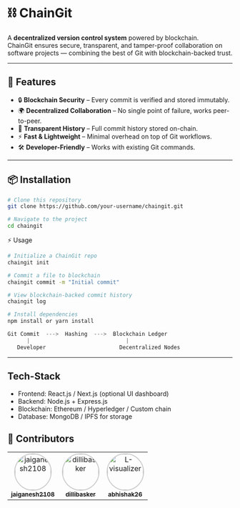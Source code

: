 # ⛓️ ChainGit  

A **decentralized version control system** powered by blockchain.  
ChainGit ensures secure, transparent, and tamper-proof collaboration on software projects — combining the best of Git with blockchain-backed trust.  

---

## 🚀 Features  
- 🔒 **Blockchain Security** – Every commit is verified and stored immutably.  
- 🌍 **Decentralized Collaboration** – No single point of failure, works peer-to-peer.  
- 📜 **Transparent History** – Full commit history stored on-chain.  
- ⚡ **Fast & Lightweight** – Minimal overhead on top of Git workflows.  
- 🛠️ **Developer-Friendly** – Works with existing Git commands.  

---

## 📦 Installation  

```bash
# Clone this repository
git clone https://github.com/your-username/chaingit.git

# Navigate to the project
cd chaingit
```

⚡ Usage

```bash
# Initialize a ChainGit repo
chaingit init  

# Commit a file to blockchain
chaingit commit -m "Initial commit"

# View blockchain-backed commit history
chaingit log

# Install dependencies
npm install or yarn install
```

```rust
Git Commit  --->  Hashing  --->  Blockchain Ledger
      |                              |
   Developer                       Decentralized Nodes
```

---

## Tech-Stack

- Frontend: React.js / Next.js (optional UI dashboard)
- Backend: Node.js + Express.js
- Blockchain: Ethereum / Hyperledger / Custom chain
- Database: MongoDB / IPFS for storage

## 👥 Contributors

<table>
  <tr>
    <td align="center">
      <a href="https://github.com/jaiganesh2108">
        <img src="https://github.com/jaiganesh2108.png" width="80px" style="border-radius:50%; border:2px solid #ccc;" alt="jaiganesh2108"/>
        <br /><sub><b>jaiganesh2108</b></sub>
      </a>
    </td>
    <td align="center">
      <a href="https://github.com/dillibasker">
        <img src="https://github.com/dillibasker.png" width="80px" style="border-radius:50%; border:2px solid #ccc;" alt="dillibasker"/>
        <br /><sub><b>dillibasker</b></sub>
      </a>
    </td>
    <td align="center">
      <a href="https://github.com/L-visualizer">
        <img src="https://github.com/L-visualizer.png" width="80px" style="border-radius:50%; border:2px solid #ccc;" alt="L-visualizer"/>
        <br /><sub><b>abhishak26</b></sub>
      </a>
    </td>
  </tr>
</table>
